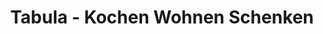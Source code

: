 ---
title: "Tabula - Kochen Wohnen Schenken"
url: /mainz/tabula-kochen-wohnen-schenken/
shop: Andenken
---